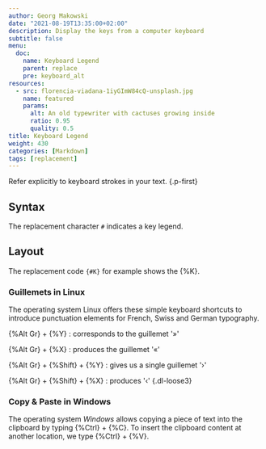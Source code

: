 ```yaml
---
author: Georg Makowski
date: "2021-08-19T13:35:00+02:00"
description: Display the keys from a computer keyboard
subtitle: false
menu:
  doc:
    name: Keyboard Legend
    parent: replace
    pre: keyboard_alt
resources:
  - src: florencia-viadana-1iyGImW84cQ-unsplash.jpg
    name: featured
    params:
      alt: An old typewriter with cactuses growing inside
      ratio: 0.95
      quality: 0.5
title: Keyboard Legend
weight: 430
categories: [Markdown]
tags: [replacement]
---
```


Refer explicitly to keyboard strokes in your text.
{.p-first} <!--more-->

## Syntax

The replacement character `#` indicates a key legend. 

## Layout

The replacement code `{‍#K}` for example shows the {%K}.  

### Guillemets in Linux

The operating system Linux offers these simple keyboard shortcuts to introduce punctuation elements for French, Swiss and German typography.

{%Alt Gr} + {%Y}
: corresponds to the guillemet '»'

{%Alt Gr} + {%X}
: produces the guillemet '«'

{%Alt Gr} + {%Shift} + {%Y}
: gives us a single guillemet '›'

{%Alt Gr} + {%Shift} + {%X}
: produces '‹'
{.dl-loose3}

### Copy & Paste in Windows

The operating system _Windows_ allows copying a piece of text into the clipboard by typing {%Ctrl} + {%C}. To insert the clipboard content at another location, we type {%Ctrl} + {%V}.
